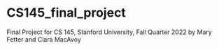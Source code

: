 # CS145_final_project
Final Project for CS 145, Stanford University, Fall Quarter 2022 by Mary Fetter and Clara MacAvoy
